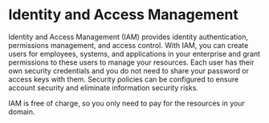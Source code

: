 # Identity and Access Management<a name="iam_01_0026"></a>

Identity and Access Management \(IAM\) provides identity authentication, permissions management, and access control. With IAM, you can create users for employees, systems, and applications in your enterprise and grant permissions to these users to manage your resources. Each user has their own security credentials and you do not need to share your password or access keys with them. Security policies can be configured to ensure account security and eliminate information security risks.

IAM is free of charge, so you only need to pay for the resources in your domain.

